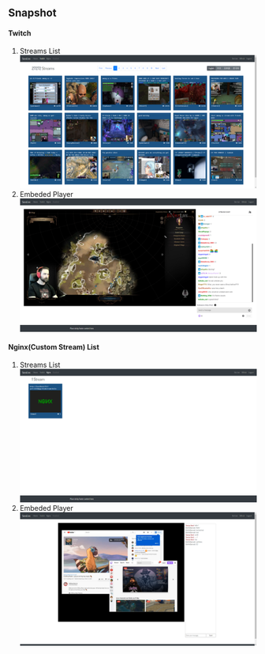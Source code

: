 ## Snapshot

#### Twitch
1. Streams List
![](snapshot1.png)
2. Embeded Player
![](snapshot2.png)

#### Nginx(Custom Stream) List
1. Streams List
![](snapshot3.png)
2. Embeded Player
![](snapshot4.png)